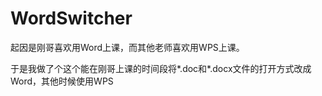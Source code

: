 # WordSwitcher

起因是刚哥喜欢用Word上课，而其他老师喜欢用WPS上课。

于是我做了个这个能在刚哥上课的时间段将*.doc和*.docx文件的打开方式改成Word，其他时候使用WPS
